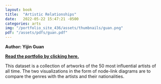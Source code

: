 ```yaml
---
layout: book
title:  "Artistic Relationships"
date:   2022-05-22 15:47:21 -0500
categories: arts
img: "/portfolio_site_436/assets/thumbnails/guan.png"
pdf: "/assets/pdfs/guan.pdf"
---
```


<b>Author: Yijin Guan</b>

<b><a href="{{ page.pdf | relative_url }}">Read the portfolio by clicking here.</a></b>

This dataset is a collection of artworks of the 50 most influential artists of
all time. The two visualizations in the form of node-link diagrams are to
compare the genres with the artists and their nationalities.

[jekyll-docs]: https://jekyllrb.com/docs/home
[jekyll-gh]:   https://github.com/jekyll/jekyll
[jekyll-talk]: https://talk.jekyllrb.com/
